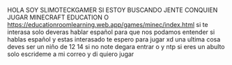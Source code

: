 HOLA SOY SLIMOTECKGAMER SI ESTOY BUSCANDO JENTE CONQUIEN JUGAR MINECRAFT EDUCATION O https://educationroomlearning.web.app/games/minec/index.html
si te interasa solo deveras hablar español para que nos podamos entender si hablas español y estas interasado te espero para jugar xd 
una ultima cosa deves ser un niño de 12 14 si no note degara entrar o y ntp si eres un abulto solo escrideme a mi correo y di quiero jugar 


<!---
SLIMOTECKGAMER/SLIMOTECKGAMER is a ✨ special ✨ repository because its `README.md` (this file) appears on your GitHub profile.
You can click the Preview link to take a look at your changes.
--->
